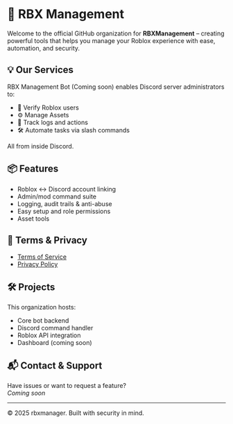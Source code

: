 # 🤖 RBX Management

Welcome to the official GitHub organization for **RBXManagement** – creating powerful tools that helps you manage your Roblox experience with ease, automation, and security.

## 💡 Our Services

RBX Management Bot (Coming soon) enables Discord server administrators to:
- 🔐 Verify Roblox users
- ⚙️ Manage Assets
- 🧾 Track logs and actions
- 🛠️ Automate tasks via slash commands

All from inside Discord.

## 📦 Features
- Roblox ↔ Discord account linking
- Admin/mod command suite
- Logging, audit trails & anti-abuse
- Easy setup and role permissions
- Asset tools

## 📜 Terms & Privacy
- [Terms of Service](https://rbxmanager.me/TOS)
- [Privacy Policy](https://rbxmanager.me/PrivacyPolicy)

## 🛠️ Projects
This organization hosts:
- Core bot backend
- Discord command handler
- Roblox API integration
- Dashboard (coming soon)

## 📬 Contact & Support
Have issues or want to request a feature?  
*Coming soon*

---

© 2025 rbxmanager. Built with security in mind.
